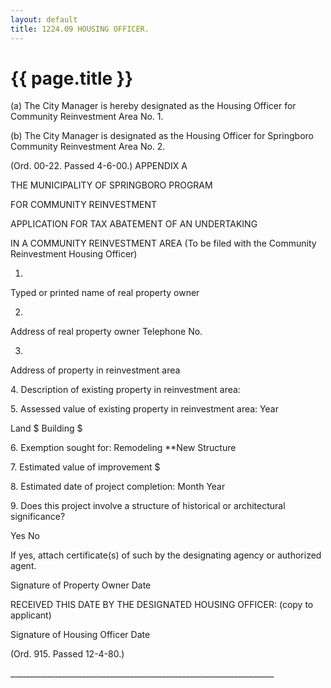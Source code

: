 ```yaml
---
layout: default 
title: 1224.09 HOUSING OFFICER.
---
```


{{ page.title }}
================

​(a) The City Manager is hereby designated as the Housing Officer for
Community Reinvestment Area No. 1.

​(b) The City Manager is designated as the Housing Officer for
Springboro Community Reinvestment Area No. 2.

(Ord. 00-22. Passed 4-6-00.) APPENDIX A

THE MUNICIPALITY OF SPRINGBORO PROGRAM

FOR COMMUNITY REINVESTMENT

APPLICATION FOR TAX ABATEMENT OF AN UNDERTAKING

IN A COMMUNITY REINVESTMENT AREA (To be filed with the Community
Reinvestment Housing Officer)

1.

Typed or printed name of real property owner

2.

Address of real property owner Telephone No.

3.

Address of property in reinvestment area

​4. Description of existing property in reinvestment area:

​5. Assessed value of existing property in reinvestment area: Year

Land \$ Building \$

​6. Exemption sought for: Remodeling \*\*New Structure

​7. Estimated value of improvement \$

​8. Estimated date of project completion: Month Year

​9. Does this project involve a structure of historical or architectural
significance?

Yes No

If yes, attach certificate(s) of such by the designating agency or
authorized agent.

Signature of Property Owner Date

RECEIVED THIS DATE BY THE DESIGNATED HOUSING OFFICER: (copy to
applicant)

Signature of Housing Officer Date

(Ord. 915. Passed 12-4-80.)

\_\_\_\_\_\_\_\_\_\_\_\_\_\_\_\_\_\_\_\_\_\_\_\_\_\_\_\_\_\_\_\_\_\_\_\_\_\_\_\_\_\_\_\_\_\_\_\_\_\_\_\_\_\_\_\_\_\_\_\_\_\_\_\_\_\_
